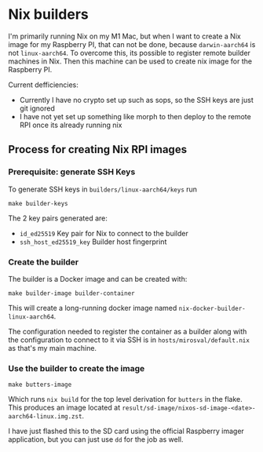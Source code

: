 # Nix builders

I'm primarily running Nix on my M1 Mac, but when I want to create a Nix image for my Raspberry PI, that can not be done, because `darwin-aarch64` is not `linux-aarch64`. To overcome this, its possible to register remote builder machines in Nix. Then this machine can be used to create nix image for the Raspberry PI.

Current defficiencies:
* Currently I have no crypto set up such as sops, so the SSH keys are just git ignored
* I have not yet set up something like morph to then deploy to the remote RPI once its already running nix

## Process for creating Nix RPI images

### Prerequisite: generate SSH Keys

To generate SSH keys in `builders/linux-aarch64/keys` run

```shell
make builder-keys
```

The 2 key pairs generated are:

* `id_ed25519` Key pair for Nix to connect to the builder
* `ssh_host_ed25519_key` Builder host fingerprint

### Create the builder

The builder is a Docker image and can be created with:

```shell
make builder-image builder-container
```

This will create a long-running docker image named `nix-docker-builder-linux-aarch64`.

The configuration needed to register the container as a builder along with the configuration to connect to it via SSH is in `hosts/mirosval/default.nix` as that's my main machine.

### Use the builder to create the image

```shell
make butters-image
```

Which runs `nix build` for the top level derivation for `butters` in the flake. This produces an image located at `result/sd-image/nixos-sd-image-<date>-aarch64-linux.img.zst`.

I have just flashed this to the SD card using the official Raspberry imager application, but you can just use `dd` for the job as well.

